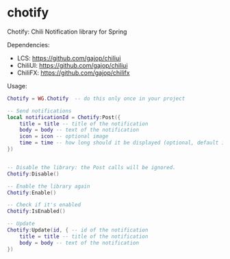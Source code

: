 # chotify
Chotify: Chili Notification library for Spring

Dependencies:
- LCS: https://github.com/gajop/chiliui
- ChiliUI: https://github.com/gajop/chiliui
- ChiliFX: https://github.com/gajop/chilifx

Usage:

```lua
Chotify = WG.Chotify  -- do this only once in your project

-- Send notifications
local notificationId = Chotify:Post({
    title = title -- title of the notification
    body = body -- text of the notification
    icon = icon -- optional image
    time = time -- how long should it be displayed (optional, default is 5)
})


-- Disable the library: the Post calls will be ignored.
Chotify:Disable()

-- Enable the library again
Chotify:Enable() 

-- Check if it's enabled
Chotify:IsEnabled() 

-- Update 
Chotify:Update(id, { -- id of the notification
    title = title -- title of the notification
    body = body -- text of the notification
})
```
